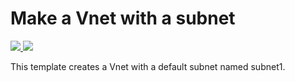 # Make a Vnet with a subnet 
<a href="https://portal.azure.com/#create/Microsoft.Template/uri/https%3A%2F%2Fraw.githubusercontent.com%2FSouradeep2304%2FAzure-Templates%2Fmaster%2FVnet%20Template%201%2Ftemplate2.json" target="_blank">
    <img src="http://azuredeploy.net/deploybutton.png"/>
</a>
<a href="http://armviz.io/#/?load=https://github.com/Souradeep2304/Azure-Templates/blob/master/Vnet%20Template%201/template2.json" target="_blank">
    <img src="http://armviz.io/visualizebutton.png"/>
</a><br/>

This template creates a Vnet with a default subnet named subnet1.